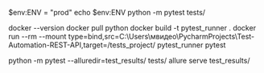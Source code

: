 
$env:ENV = "prod"
echo $env:ENV
python -m pytest tests/

docker --version
docker pull python 
docker build -t pytest_runner .
docker run --rm --mount type=bind,src=C:\\Users\\мвидео\\PycharmProjects\\Test-Automation-REST-API,target=/tests_project/ pytest_runner pytest

python -m pytest --alluredir=test_results/ tests/
allure serve test_results/
